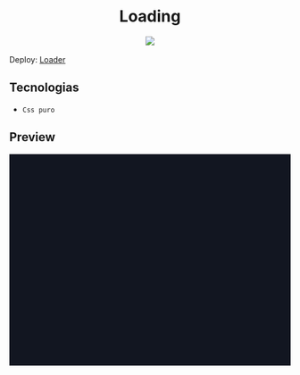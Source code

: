<h1 align="center"> Loading </h1>

   <p align="center">
   <img src="https://img.shields.io/badge/STATUS-DEPLOY-brightgreen">
   </p>

<p>Deploy: <a href='https://nanomarquez.github.io/Loader/'>Loader</a></p>

## Tecnologias

- `Css puro`

## Preview

![Loading](/assets/Animation1.gif)